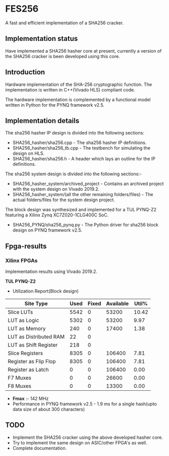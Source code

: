 # FES256
A fast and efficient implementation of a SHA256 cracker.

## Implementation status ##
Have implemented a SHA256 hasher core at present, currently a 
version of the SHA256 cracker is been developed using this core.

## Introduction
Hardware implementation of the SHA-256 cryptographic function. 
The implementation is written in C++(Vivado HLS) compliant code.

The hardware implementation is complemented by a functional model
written in Python for the PYNQ framework v2.5.

## Implementation details ##
The sha256 hasher IP design is divided into the following sections:

- SHA256_hasher/sha256.cpp - The sha256 hasher IP definitions.
- SHA256_hasher/sha256_tb.cpp - The testbench for simulating the design on HLS.
- SHA256_hasher/sha256.h - A header which lays an outline for the IP definitions.

The sha256 system design is divided into the following sections:-

- SHA256_hasher_system/archived_project - Contains an archived project with the system design on Vivado 2019.2.
- SHA256_hasher_system/(all the other remaining folders/files) - The actual folders/files for the system design project.

The block design was synthesized and implemented for a TUL PYNQ-Z2 featuring a Xilinx Zynq XC7Z020-1CLG400C SoC.

- SHA256_PYNQ/sha256_pynq.py - The Python driver for sha256 block design on PYNQ framework v2.5.

## Fpga-results ##

### Xilinx FPGAs ###

Implementation results using Vivado 2019.2.

**TUL PYNQ-Z2**
- Utilization Report(Block design)

|          Site Type         | Used | Fixed | Available | Util% |
|----------------------------|------|-------|-----------|-------|
| Slice LUTs                 | 5542 |     0 |     53200 | 10.42 |
|   LUT as Logic             | 5302 |     0 |     53200 |  9.97 |
|   LUT as Memory            |  240 |     0 |     17400 |  1.38 |
|     LUT as Distributed RAM |   22 |     0 |           |       |
|     LUT as Shift Register  |  218 |     0 |           |       |
| Slice Registers            | 8305 |     0 |    106400 |  7.81 |
|   Register as Flip Flop    | 8305 |     0 |    106400 |  7.81 |
|   Register as Latch        |    0 |     0 |    106400 |  0.00 |
| F7 Muxes                   |    0 |     0 |     26600 |  0.00 |
| F8 Muxes                   |    0 |     0 |     13300 |  0.00 |

- **Fmax** :- 142 MHz
- Performance in PYNQ framework v2.5 - 1.9 ms for a single hash(upto data size of about 300 characters)

## TODO ##
- Implement the SHA256 cracker using the above developed hasher core.
- Try to implement the same design on ASIC/other FPGA's as well.
- Complete documentation.
